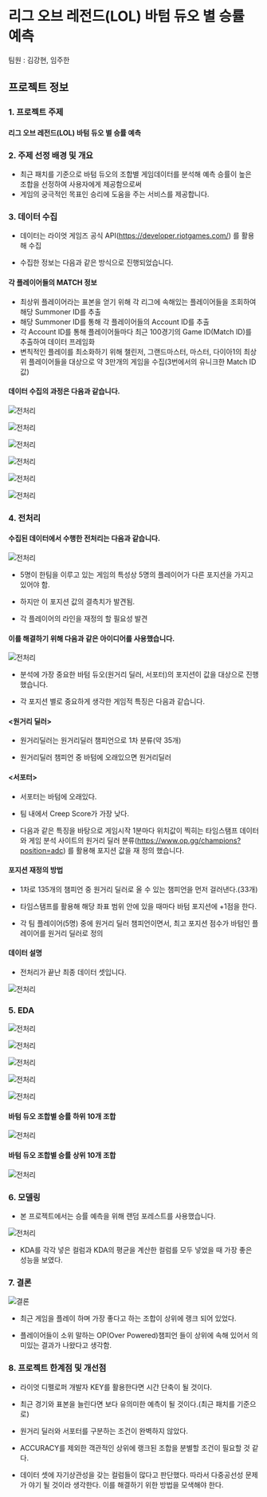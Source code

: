 #  리그 오브 레전드(LOL) 바텀 듀오 별 승률 예측


팀원 :  김강현, 임주한



## 프로젝트 정보

### 1.  프로젝트 주제 

#### 리그 오브 레전드(LOL) 바텀 듀오 별 승률 예측


### 2.  주제 선정 배경 및 개요

   * 최근 패치를 기준으로 바텀 듀오의 조합별 게임데이터를 분석해 예측 승률이 높은 조합을 선정하여 사용자에게 제공함으로써 
   * 게임의 궁극적인 목표인 승리에 도움을 주는 서비스를 제공합니다.


### 3. 데이터 수집

* 데이터는 라이엇 게임즈 공식 API(https://developer.riotgames.com/) 를 활용해 수집


* 수집한 정보는 다음과 같은 방식으로 진행되었습니다. 

#### 각 플레이어들의 MATCH 정보

* 최상위 플레이어라는 표본을 얻기 위해 각 리그에 속해있는 플레이어들을 조회하여 해당 Summoner ID를 추출
* 해당 Summoner ID를 통해 각 플레이어들의 Account ID를 추출
* 각 Account ID를 통해 플레이어들마다 최근 100경기의 Game ID(Match ID)를 추출하여 데이터 프레임화 
* 변칙적인 플레이를 최소화하기 위해 챌린저, 그랜드마스터, 마스터, 다이아1의 최상위 플레이어들을 대상으로 약 3만개의 게임을 수집(3번에서의 유니크한 Match ID값)



#### 데이터 수집의 과정은 다음과 같습니다.

![전처리](./이미지/데이터수집1.png)

![전처리](./이미지/데이터수집2.png)

![전처리](./이미지/데이터수집3.png)

![전처리](./이미지/데이터수집4.png)

![전처리](./이미지/데이터수집5.png)

![전처리](./이미지/데이터수집6.png)



### 4. 전처리

#### 수집된 데이터에서 수행한 전처리는 다음과 같습니다.

![전처리](./이미지/전처리.png)

* 5명이 한팀을 이루고 있는 게임의 특성상 5명의 플레이어가  다른 포지션을 가지고 있어야 함.

* 하지만 이 포지션 값의 결측치가 발견됨.

* 각 플레이어의 라인을 재정의 할 필요성 발견


#### 이를 해결하기 위해 다음과 같은 아이디어를 사용했습니다.


![전처리](./이미지/전처리2.png)

* 분석에 가장 중요한 바텀 듀오(원거리 딜러, 서포터)의 포지션이 값을 대상으로 진행했습니다.

* 각 포지션 별로 중요하게 생각한 게임적 특징은 다음과 같습니다. 


#### <원거리 딜러>

* 원거리딜러는 원거리딜러 챔피언으로 1차 분류(약 35개)

* 원거리딜러 챔피언 중 바텀에 오래있으면 원거리딜러


#### <서포터>

* 서포터는  바텀에 오래있다.

* 팀  내에서 Creep Score가  가장 낮다. 


* 다음과 같은 특징을 바탕으로 게임시작 1분마다 위치값이 찍히는 타임스탬프 데이터와 게임 분석 사이트의 원거리 딜러 분류(https://www.op.gg/champions?position=adc) 
 를 활용해 포지션 값을 재 정의 했습니다.

#### 포지션 재정의 방법

* 1차로 135개의 챔피언 중 원거리 딜러로 올 수 있는 챔피언을 먼저 걸러낸다.(33개)


* 타임스탬프를 활용해 해당 좌표 범위 안에 있을 때마다 바텀 포지션에 +1점을 한다.  


* 각 팀 플레이어(5명) 중에 원거리 딜러 챔피언이면서, 최고 포지션 점수가 바텀인 플레이어를 원거리 딜러로 정의   




#### 데이터 설명 

* 전처리가 끝난 최종 데이터 셋입니다. 


![전처리](./이미지/데이터설명.png)



### 5. EDA

![전처리](./이미지/EDA1.png)


![전처리](./이미지/EDA2.png)

![전처리](./이미지/EDA3.png)

![전처리](./이미지/EDA4.png)

![전처리](./이미지/EDA5.png)


#### 바텀 듀오 조합별 승률 하위 10개 조합
![전처리](./이미지/EDA6.png)

#### 바텀 듀오 조합별 승률 상위 10개 조합
![전처리](./이미지/EDA7.png)





### 6. 모델링

* 본 프로젝트에서는 승률 예측을 위해 랜덤 포레스트를 사용했습니다.

![전처리](./이미지/모델링.png)


* KDA를 각각 넣은 컬럼과 KDA의 평균을 계산한 컬럼를 모두 넣었을 때 가장 좋은 성능을 보였다. 


### 7. 결론

![결론](./이미지/결론.png)

* 최근 게임을 플레이 하며 가장 좋다고 하는 조합이 상위에 랭크 되어 있었다. 

* 플레이어들이 소위 말하는 OP(Over Powered)챔피언 들이 상위에 속해 있어서 의미있는 결과가 나왔다고 생각함.


### 8. 프로젝트 한계점 및 개선점

* 라이엇 디펠로퍼 개발자 KEY를 활용한다면 시간 단축이 될 것이다.
 

* 최근 경기와 표본을 늘린다면 보다 유의미한 예측이 될 것이다.(최근 패치를 기준으로)


* 원거리 딜러와 서포터를 구분하는 조건이 완벽하지 않았다. 

* ACCURACY를 제외한 객관적인 상위에 랭크된 조합을 분별할 조건이 필요할 것 같다.

* 데이터 셋에 자기상관성을 갖는 컬럼들이 많다고 판단했다. 따라서 다중공선성 문제가 야기 될 것이라 생각한다. 이를 해결하기 위한 방법을 모색해야 한다. 

